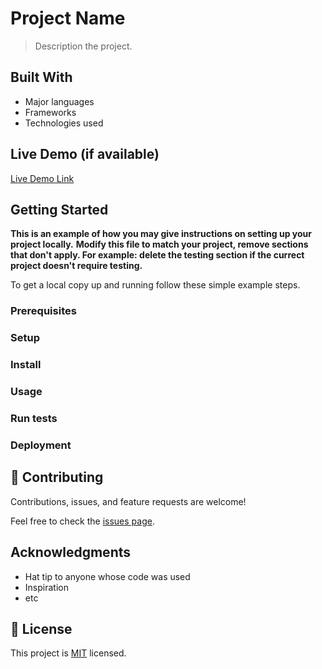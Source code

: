 
# Project Name

> Description the project.


## Built With

- Major languages
- Frameworks
- Technologies used

## Live Demo (if available)

[Live Demo Link]()


## Getting Started

**This is an example of how you may give instructions on setting up your project locally.**
**Modify this file to match your project, remove sections that don't apply. For example: delete the testing section if the currect project doesn't require testing.**


To get a local copy up and running follow these simple example steps.

### Prerequisites

### Setup

### Install

### Usage

### Run tests

### Deployment


## 🤝 Contributing

Contributions, issues, and feature requests are welcome!

Feel free to check the [issues page](../../issues/).


## Acknowledgments

- Hat tip to anyone whose code was used
- Inspiration
- etc

## 📝 License

This project is [MIT](./MIT.md) licensed.
